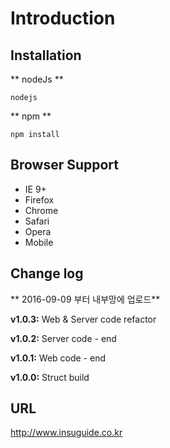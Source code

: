 Introduction
============


Installation
------------

** nodeJs **

```
nodejs
```

** npm **

```
npm install
```


Browser Support
---------------
- IE 9+
- Firefox
- Chrome
- Safari
- Opera
- Mobile


Change log
----------
** 2016-09-09 부터 내부망에 업로드**

**v1.0.3:**
Web & Server code refactor

**v1.0.2:**
Server code - end

**v1.0.1:**
Web code - end

**v1.0.0:**
Struct build

URL
---
http://www.insuguide.co.kr
